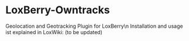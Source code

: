 # LoxBerry-Owntracks

Geolocation and Geotracking Plugin for LoxBerry\n
Installation and usage ist explained in LoxWiki: (to be updated)
